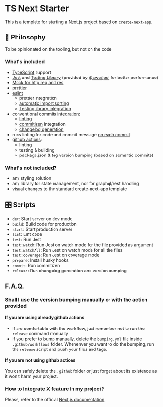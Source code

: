 # TS Next Starter

This is a template for starting a [Next.js](https://nextjs.org/) project based on [`create-next-app`](https://github.com/vercel/next.js/tree/canary/packages/create-next-app).

## 🧠 Philosophy

To be opinionated on the tooling, but not on the code

### What's included

- [TypeScript](https://www.typescriptlang.org/) support
- [Jest](https://jestjs.io/) and [Testing Library](https://testing-library.com/docs/react-testing-library/intro/) (provided by [@swc/jest](https://swc.rs/docs/usage/jest) for better performance)
- [Mock for http req and res](https://github.com/howardabrams/node-mocks-http)
- [prettier](https://prettier.io/)
- [eslint](https://eslint.org/)
  - prettier integration
  - [automatic import sorting](https://github.com/lydell/eslint-plugin-simple-import-sort)
  - [Testing library integration](https://github.com/testing-library/eslint-plugin-testing-library)
- [conventional commits](https://www.conventionalcommits.org/) integration:
  - [linting](https://github.com/conventional-changelog/commitlint)
  - [commitizen](https://github.com/commitizen/cz-cli) integration
  - [changelog generation](https://github.com/absolute-version/commit-and-tag-version)
- runs linting for code and commit message [on each commit](https://github.com/typicode/husky)
- [github actions](https://github.com/features/actions):
  - linting
  - testing & building
  - package.json & tag version bumping (based on semantic commits)

### What's not included?

- any styling solution
- any library for state management, nor for graphql/rest handling
- visual changes to the standard create-next-app template

## 🎛️ Scripts

- `dev`: Start server on dev mode
- `build`: Build code for production
- `start`: Start production server
- `lint`: Lint code
- `test`: Run Jest
- `test:watch`: Run Jest on watch mode for the file provided as argument
- `test:watchAll`: Run Jest on watch mode for all the files
- `test:coverage`: Run Jest on coverage mode
- `prepare`: Install husky hooks
- `commit`: Run commitizen
- `release`: Run changelog generation and version bumping

## F.A.Q.

### Shall I use the version bumping manually or with the action provided

#### If you are using already github actions

- If are comfortable with the workflow, just remember not to run the `release` command manually
- If you prefer to bump manually, delete the `bumping.yml` file inside `.github/workflows` folder. Whenenver you want to do the bumping, run the `release` script and push your files and tags.

#### If you are not using github actions

You can safely delete the `.github` folder or just forget about its existence as it won't harm your project.

### How to integrate X feature in my project?

Please, refer to the official [Next.js documentation](https://nextjs.org/docs)
